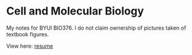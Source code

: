 # Cell and Molecular Biology

My notes for BYUI BIO376. I do not claim ownership of pictures taken of textbook figures.

View here: <a href="https://jburger99.github.io//">resume</a>
